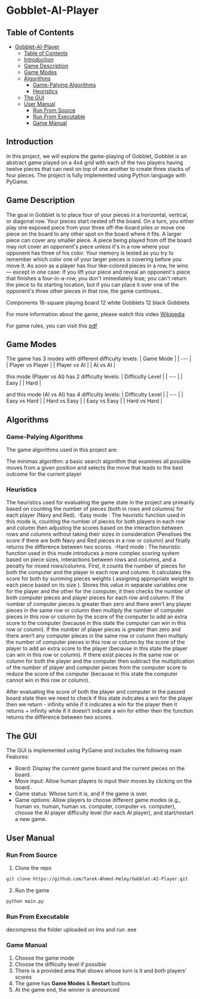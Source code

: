 # Gobblet-AI-Player
## Table of Contents
- [Gobblet-AI-Player](#gobblet-AI-Player)
  - [Table of Contents](#table-of-contents)
  - [Introduction](#introduction)
  - [Game Description](#game-description)
  - [Game Modes](#game-modes)
  - [Algorithms](#algorithms)
    - [Game-Palying Algorithms](#game-palying-algorithms)
    - [Heuristics](#heuristics)
  - [The GUI](#the-gui)
  - [User Manual](#user-manual)
    - [Run From Source](#run-from-source)
    - [Run From Executable](#run-from-executable)
    - [Game Manual](#game-manual)

## Introduction
In this project, we will explore the game-playing of Gobblet, Gobblet is an abstract game
played on a 4x4 grid with each of the two players having twelve pieces that can nest on
top of one another to create three stacks of four pieces.
The project is fully implemented using Python language with PyGame.

## Game Description
The goal in Gobblet is to place four of your pieces in a horizontal, vertical, or diagonal
row. Your pieces start nested off the board. On a turn, you either play one exposed
piece from your three off-the-board piles or move one piece on the board to any other
spot on the board where it fits. A larger piece can cover any smaller piece. A piece
being played from off the board may not cover an opponent's piece unless it's in a row
where your opponent has three of his color.
Your memory is tested as you try to remember which color one of your larger pieces is
covering before you move it. As soon as a player has four like-colored pieces in a row,
he wins — except in one case: If you lift your piece and reveal an opponent's piece that
finishes a four-in-a-row, you don't immediately lose; you can't return the piece to its
starting location, but if you can place it over one of the opponent's three other pieces in
that row, the game continues..

Components
16-square playing board
12 white Gobblets
12 black Gobblets

For more information about the game, please watch this video [Wikipedia](https://www.youtube.com/watch?v=aSaAjQY8_b0) 

For game rules, you can visit this [pdf](https://www.boardspace.net/gobblet/english/gobblet_rules.pdf) 

## Game Modes
The game has 3 modes with different difficulty levels:
| Game Mode |
| --- |
| Player vs Player  |
| Player vs AI |
| AI vs AI |

this mode (Player vs AI) has 2 difficulty levels:
| Difficulty Level | 
| --- |
| Easy |
| Hard |

and this mode (AI vs AI) has 4 difficulty levels:
| Difficulty Level | 
| --- |
| Easy vs Hard |
| Hard vs Easy |
| Easy vs Easy |
| Hard vs Hard |

## Algorithms

### Game-Palying Algorithms

The game algorithms used in this project are:

 The minimax algorithm: a basic search algorithm that examines all possible moves from a given position and selects the move that leads to the best outcome for the current player


### Heuristics
The heuristics used for evaluating the game state in the project are primarily based on counting the number of pieces (both in rows and columns) for each player (Navy and Red).
-Easy mode : 
The heuristic function used in this mode is, counting the number of pieces for both players in each row and column then adjusting the scores based on the interaction between rows and columns without taking their sizes in consideration (Penalises the score if there are both Navy and Red pieces in a row or column) and finally returns the difference between two scores. 
-Hard mode : 
The heuristic function used in this mode introduces a more complex scoring system based on piece sizes, interactions between rows and columns, and a penalty for mixed rows/columns. First, it counts the number of pieces for both the computer and the player in each row and column. It calculates the score for both by summing pieces weights ( assigning appropriate weight to each piece based on its size ). Stores this value in separate variables one for the player and the other for the computer, it  then checks the number of both computer pieces and player pieces for each row and column:
If the number of computer pieces is greater than zero and there aren’t any player pieces in the same row or column then multiply the number of computer pieces in this row or column by the score of the computer to add an extra score to the computer (because in this state the computer can win in this row or column).
If the number of player pieces is greater than zero and there aren’t any computer pieces in the same row or column then multiply the number of computer pieces in this row or column by the score of the player to add an extra score to the player (because in this state the player can win in this row or column).
If there exist pieces in the same row or column for both the player and the computer then subtract the multiplication of the number of player and computer pieces from the computer score to reduce the score of the computer (because in this state the computer cannot win in this row or column).

After evaluating the score of both the player and computer in the passed board state then we need to check if this state indicates a win for the player then we return - infinity while if it indicates a win for the player then it returns + infinity while if it doesn’t indicate a win for either then the function returns the difference between two scores.


## The GUI

The GUI is implemented using PyGame and includes the following main
Features: 
 - Board: Display the current game board and the current pieces on the board.
 - Move input: Allow human players to input their moves by clicking on the board .
 - Game status: Whose turn it is, and if the game is over.
 - Game options: Allow players to choose different game modes (e.g., human vs.
   human, human vs. computer, computer vs. computer), choose the AI player
   difficulty level (for each AI player), and start/restart a new game.

## User Manual

### Run From Source
1. Clone the repo

```bash
git clone https://github.com/Tarek-Ahmed-Helmy/Gobblet-AI-Player.git
```

2. Run the game

```bash
python main.py
```

### Run From Executable

 decompress the folder uploaded on lms and run .exe 
 


### Game Manual

1. Choose the game mode 
2. Choose the difficulty level if possible
3. There is a provided area that shows whose turn is it and both players' scores
4. The game has **Game Modes** & **Restart** buttons
5. At the game end, the winner is announced

